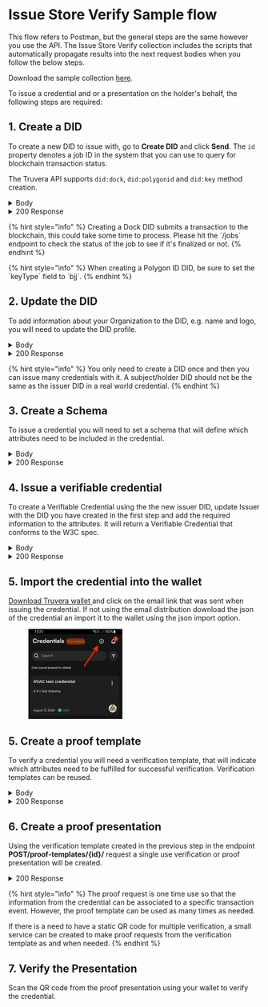 # Issue Store Verify Sample flow

This flow refers to Postman, but the general steps are the same however you use the API. The Issue Store Verify collection includes the scripts that automatically propagate results into the next request bodies when you follow the below steps.&#x20;

Download the sample collection [here](../../Postman_collections/Issue-Store-Verify%20flow).

To issue a credential and or a presentation on the holder's behalf, the following steps are required:

## 1. Create a DID

To create a new DID to issue with, go to **Create DID** and click **Send**. The `id` property denotes a job ID in the system that you can use to query for blockchain transaction status.

The Truvera API supports `did:dock`, `did:polygonid` and `did:key` method creation.

<details>

<summary>Body</summary>

```json
{
"type": "dock"
}
```

</details>

<details>

<summary>200 Response</summary>

```json
{
    "did": "did:dock:5CvswSAkWbyn6iQdRtMiD8tUAQmpXBghPVs9JqK5cJTiAhJk",
    "controller": "did:dock:5CvswSAkWbyn6iQdRtMiD8tUAQmpXBghPVs9JqK5cJTiAhJk",
    "id": "23677",
    "data": {
        "did": "did:dock:5CvswSAkWbyn6iQdRtMiD8tUAQmpXBghPVs9JqK5cJTiAhJk",
        "controller": "did:dock:5CvswSAkWbyn6iQdRtMiD8tUAQmpXBghPVs9JqK5cJTiAhJk"
    }
}
```

</details>

{% hint style="info" %}
Creating a Dock DID submits a transaction to the blockchain, this could take some time to process. Please hit the \`/jobs\` endpoint to check the status of the job to see if it's finalized or not.
{% endhint %}

{% hint style="info" %}
When creating a Polygon ID DID, be sure to set the \`keyType\` field to \`bjj\`.
{% endhint %}

## 2. Update the DID

To add information about your Organization to the DID, e.g. name and logo, you will need to update the DID profile.&#x20;

<details>

<summary>Body</summary>

```json
{
    "did":"did:dock:5CfsgqHioKCHNddVK9Y2Lu8fHQpvXh3nc9xVjLZNDqk1ZJ9z",
    "name": "Postman Test",
    "logo":""
}
```

</details>

<details>

<summary>200 Response</summary>

```json
{
    "did": "did:dock:5CfsgqHioKCHNddVK9Y2Lu8fHQpvXh3nc9xVjLZNDqk1ZJ9z",
    "name": "Postman Test",
    "logo": ""
}
```

</details>

{% hint style="info" %}
You only need to create a DID once and then you can issue many credentials with it. A subject/holder DID should not be the same as the issuer DID in a real world credential.
{% endhint %}

## 3. Create a Schema

To issue a credential you will need to set a schema that will define which attributes need to be included in the credential.

<details>

<summary>Body</summary>

```json
{
      "$schema": "http://json-schema.org/schema",
      "name": "Postman test schema",
      "description": "describing Postman test schema",
      "type": "object",
      "properties": {
        "id": {
          "type": "string"
        },
        "emailAddress": {
          "type": "string",
          "format": "email"
        },
        "alumniOf": {
          "type": "string"
        }
      },
      "required": [
        "emailAddress",
        "alumniOf"
      ],
      "additionalProperties": false
    }
```

</details>

<details>

<summary>200 Response</summary>

```json
{
    "id": "0",
    "data": {
        "schema": {
            "$schema": "http://json-schema.org/schema",
            "name": "Postman test schema",
            "description": "describing VPI test schema",
            "type": "object",
            "properties": {
                "id": {
                    "type": "string"
                },
                "emailAddress": {
                    "type": "string",
                    "format": "email"
                },
                "alumniOf": {
                    "type": "string"
                }
            },
            "required": [
                "emailAddress",
                "alumniOf"
            ],
            "additionalProperties": false,
            "$metadata": {
                "version": 1,
                "uris": {
                    "jsonSchema": "https://schema.dock.io/PostmanTestSchema-V1-1723810163796.json",
                    "jsonLdContext": "https://schema.dock.io/PostmanTestSchema-V1723810163796.json-ld"
                }
            },
            "$id": "https://schema.dock.io/PostmanTestSchema-V1-1723810163796.json"
        },
        "id": "https://schema.dock.io/PostmanTestSchema-V1-1723810163796.json",
        "uri": "https://schema.dock.io/PostmanTestSchema-V1-1723810163796.json",
        "created": "2024-08-16T12:09:23.911Z",
        "isOwner": true,
        "ownerName": "",
        "ownerLogo": ""
    }
}
```

</details>

## 4. Issue a verifiable credential

To create a Verifiable Credential using the the new issuer DID, update Issuer with the DID you have created in the first step and add the required information to the attributes. It will return a Verifiable Credential that conforms to the W3C spec.

<details>

<summary>Body</summary>

```json
{
  "persist": true,
  "password": "1234",
  "anchor": false,
  "recipientEmail":"agne@truvera.io",
  "distribute": true,
  "format": "jsonld",
  "credential": {
    "name": "VPI test credential",
    "description": "describing vpi test credential",
    "schema": "https://schema.dock.io/VPITestSchema-V1-1723546475527.json",
    "type": [
      "VPITestSchema"
    ],
    "subject": {
        "id":"agne@truvera.io",
        "emailAddress":"agne@truvera.io",
        "alumniOf":"University of Vilnius"
    },
    "issuer": "did:dock:5DciJXakYFsCfpFzQzrHCdoRvRwi1gu2uUGJnys5Aj4cvWUx",
    "issuanceDate": "2024-08-13T11:03:35.610Z"
   }
}
```

</details>

<details>

<summary>200 Response</summary>

```json
{
    "@context": [
        "https://www.w3.org/2018/credentials/v1",
        {
            "VPITestSchema": "dk:VPITestSchema",
            "alumniOf": "dk:alumniOf",
            "description": "http://schema.org/description",
            "dk": "https://ld.dock.io/credentials#",
            "emailAddress": "dk:emailAddress",
            "name": "dk:name"
        }
    ],
    "id": "https://creds-testnet.dock.io/43800063042edf33e7092653e487aeb795e528d24664be5ea641b62f279dc69d",
    "type": [
        "VerifiableCredential",
        "VPITestSchema"
    ],
    "credentialSubject": {
        "id": "agne@truvera.io",
        "emailAddress": "agne@truvera.io",
        "alumniOf": "University of Vilnius"
    },
    "issuanceDate": "2024-08-13T11:03:35.610Z",
    "issuer": {
        "name": "VPI test issuer",
        "id": "did:dock:5DciJXakYFsCfpFzQzrHCdoRvRwi1gu2uUGJnys5Aj4cvWUx"
    },
    "credentialSchema": {
        "id": "https://schema.dock.io/VPITestSchema-V1-1723546475527.json",
        "type": "JsonSchemaValidator2018"
    },
    "name": "VPI test credential",
    "description": "describing vpi test credential",
    "proof": {
        "type": "Ed25519Signature2018",
        "created": "2024-08-16T12:14:55Z",
        "verificationMethod": "did:dock:5DciJXakYFsCfpFzQzrHCdoRvRwi1gu2uUGJnys5Aj4cvWUx#keys-1",
        "proofPurpose": "assertionMethod",
        "jws": "eyJhbGciOiJFZERTQSIsImI2NCI6ZmFsc2UsImNyaXQiOlsiYjY0Il19..IbZADG6nhKe7lSHUuQ4OyEAToeGybN7nYl2Pp8rsUzc-oVAKYzBzZX2gMM8Bj4Np1cNK9WvpjlyRWjgVviz_Bg"
    }
}
```

</details>



## 5. Import the credential into the wallet

[Download Truvera wallet ](../../credential-wallet/download-truvera-wallet.md)and click on the email link that was sent when issuing the credential. If not using the email distribution download the json of the credential an import it to the wallet using the json import option.

<div align="left"><figure><img src="../../.gitbook/assets/1723811020918.jpeg" alt="" width="188"><figcaption></figcaption></figure></div>

## 5. Create a proof template

To verify a credential you will need a verification template, that will indicate which attributes need to be fulfilled for successful verification. Verification templates can be reused.

<details>

<summary>Body</summary>

```json
{
  "name": "Postman proof request",
  "nonce": "1234567890",
  "request": {
    "name": "test request",
    "purpose": "my purpose",
    "input_descriptors": [
      {
        "id": "Credential 1",
        "name": "test request",
        "purpose": "my purpose",
        "constraints": {
          "fields": [
            {
                "path": [
                    "$.credentialSubject.alumniOf"
                ]
            },
            {
            "path": [
                "$.credentialSubject.dateIssued"
                ],
                "optional": true
            },
            {
                "path": [
                        "$.credentialSchema.id"
                ],
                "filter": {
                    "const": "https://schema.dock.io/PostmanTestSchemaJune18-V1-1718711073065.json"
              }
            }
          ]
        }
      }
    ]
  }
}
```

</details>

<details>

<summary>200 Response</summary>

```json
{
    "id": "acbff85d-a556-4832-b118-2194c51d3401",
    "did": "",
    "name": "Postman proof request",
    "created": "2024-08-16T12:28:00.638Z",
    "updated": "2024-08-16T12:28:00.638Z",
    "request": {
        "name": "test request",
        "purpose": "my purpose",
        "input_descriptors": [
            {
                "id": "Credential 1",
                "name": "test request",
                "purpose": "my purpose",
                "constraints": {
                    "fields": [
                        {
                            "path": [
                                "$.credentialSubject.alumniOf"
                            ]
                        },
                        {
                            "path": [
                                "$.credentialSubject.dateIssued"
                            ],
                            "optional": true
                        },
                        {
                            "path": [
                                "$.credentialSchema.id"
                            ],
                            "filter": {
                                "const": "https://schema.dock.io/PostmanTestSchemaJune18-V1-1718711073065.json"
                            }
                        }
                    ]
                }
            }
        ]
    },
    "totalRequests": 0
}
```

</details>

## 6. Create a proof presentation

Using the verification template created in the previous step in the endpoint **POST/proof-templates/{id}/** request a single use verification or proof presentation will be created.&#x20;

<details>

<summary>200 Response</summary>

```json
{
    "id": "806be681-494c-4483-bf49-e1aee96473d9",
    "name": "Postman proof request",
    "nonce": "f3db4810cd8bf8df17bb04ace82dee36",
    "did": "",
    "verified": false,
    "created": "2024-08-16T12:33:32.867Z",
    "updated": "2024-08-16T12:33:32.867Z",
    "signature": null,
    "presentation": {},
    "response_url": "https://api-testnet.dock.io/proof-requests/806be681-494c-4483-bf49-e1aee96473d9/send-presentation",
    "type": "proof-request",
    "qr": "https://creds-testnet.dock.io/proof/806be681-494c-4483-bf49-e1aee96473d9",
    "request": {
        "name": "test request",
        "purpose": "my purpose",
        "input_descriptors": [
            {
                "id": "Credential 1",
                "name": "test request",
                "purpose": "my purpose",
                "constraints": {
                    "fields": [
                        {
                            "path": [
                                "$.credentialSubject.alumniOf"
                            ]
                        },
                        {
                            "path": [
                                "$.credentialSubject.dateIssued"
                            ],
                            "optional": true
                        },
                        {
                            "path": [
                                "$.credentialSchema.id"
                            ],
                            "filter": {
                                "const": "https://schema.dock.io/PostmanTestSchemaJune18-V1-1718711073065.json"
                            }
                        }
                    ]
                }
            }
        ],
        "id": "806be681-494c-4483-bf49-e1aee96473d9"
    }
}
```

</details>

{% hint style="info" %}
The proof request is one time use so that the information from the credential can be associated to a specific transaction event. However, the proof template can be used as many times as needed.&#x20;

If there is a need to have a static QR code for multiple verification, a small service can be created to make proof requests from the verification template as and when needed.
{% endhint %}

## 7. Verify the Presentation

Scan the QR code from the proof presentation using your wallet to verify the credential.

